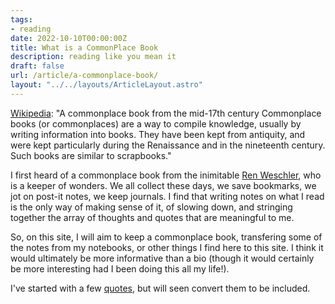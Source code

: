 ```yaml
---
tags:
- reading
date: 2022-10-10T00:00:00Z
title: What is a CommonPlace Book
description: reading like you mean it
draft: false
url: /article/a-commonplace-book/
layout: "../../layouts/ArticleLayout.astro"
---
```


[Wikipedia](https://en.wikipedia.org/wiki/Commonplace_book): "A commonplace book from the mid-17th century Commonplace books (or commonplaces) are a way to compile knowledge, usually by writing information into books. They have been kept from antiquity, and were kept particularly during the Renaissance and in the nineteenth century. Such books are similar to scrapbooks."

I first heard of a commonplace book from the inimitable [Ren Weschler](https://lawrenceweschler.com), who is a keeper of wonders. We all collect these days, we save bookmarks, we jot on post-it notes, we keep journals. I find that writing notes on what I read is the only way of making sense of it, of slowing down, and stringing together the array of thoughts and quotes that are meaningful to me. 

So, on this site, I will aim to keep a commonplace book, transfering some of the notes from my notebooks, or other things I find here to this site. I think it would ultimately be more informative than a bio (though it would certainly be more interesting had I been doing this all my life!).

I've started with a few [quotes](/quotes/), but will seen convert them to be included.